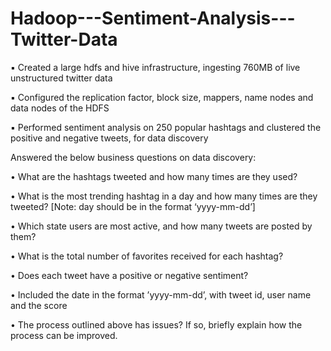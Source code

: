 # Hadoop---Sentiment-Analysis---Twitter-Data

▪ Created a large hdfs and hive infrastructure, ingesting 760MB of live unstructured twitter data

▪ Configured the replication factor, block size, mappers, name nodes and data nodes of the HDFS

▪ Performed sentiment analysis on 250 popular hashtags and clustered the positive and negative tweets, for data discovery 

Answered the below business questions on data discovery:

•	What are the hashtags tweeted and how many times are they used?

•	What is the most trending hashtag in a day and how many times are they tweeted? [Note: day should be in the format ‘yyyy-mm-dd’]

•	Which state users are most active, and how many tweets are posted by them?

•	What is the total number of favorites received for each hashtag?

•	Does each tweet have a positive or negative sentiment?

•	Included the date in the format ’yyyy-mm-dd’, with tweet id, user name and the score

•	The process outlined above has issues? If so, briefly explain how the process can be improved.
